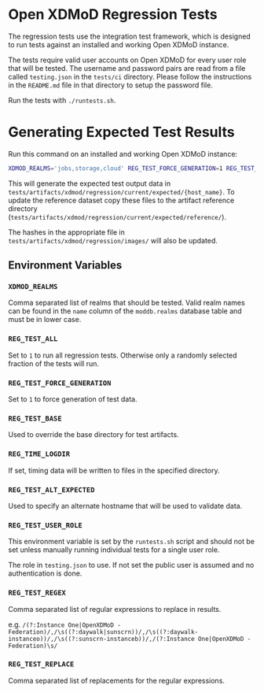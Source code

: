 # Open XDMoD Regression Tests

The regression tests use the integration test framework, which is designed to
run tests against an installed and working Open XDMoD instance.

The tests require valid user accounts on Open XDMoD for every user role that
will be tested. The username and password pairs are read from a file called
`testing.json` in the `tests/ci` directory. Please follow the instructions in
the `README.md` file in that directory to setup the password file.

Run the tests with `./runtests.sh`.

# Generating Expected Test Results

Run this command on an installed and working Open XDMoD instance:

```sh
XDMOD_REALMS='jobs,storage,cloud' REG_TEST_FORCE_GENERATION=1 REG_TEST_ALL=1 ./runtests.sh
```

This will generate the expected test output data in
`tests/artifacts/xdmod/regression/current/expected/{host_name}`.  To update the
reference dataset copy these files to the artifact reference directory
(`tests/artifacts/xdmod/regression/current/expected/reference/`).

The hashes in the appropriate file in
`tests/artifacts/xdmod/regression/images/` will also be updated.

## Environment Variables

### `XDMOD_REALMS`

Comma separated list of realms that should be tested.  Valid realm names can be
found in the `name` column of the `moddb.realms` database table and must be in
lower case.

### `REG_TEST_ALL`

Set to `1` to run all regression tests.  Otherwise only a randomly selected
fraction of the tests will run.

### `REG_TEST_FORCE_GENERATION`

Set to `1` to force generation of test data.

### `REG_TEST_BASE`

Used to override the base directory for test artifacts.

### `REG_TIME_LOGDIR`

If set, timing data will be written to files in the specified directory.

### `REG_TEST_ALT_EXPECTED`

Used to specify an alternate hostname that will be used to validate data.

### `REG_TEST_USER_ROLE`

This environment variable is set by the `runtests.sh` script and should not be
set unless manually running individual tests for a single user role.

The role in `testing.json` to use.  If not set the public user is assumed and
no authentication is done.

### `REG_TEST_REGEX`

Comma separated list of regular expressions to replace in results.

e.g. `/(?:Instance One|OpenXDMoD - Federation)/,/\s((?:daywalk|sunscrn))/,/\s((?:daywalk-instanceo))/,/\s((?:sunscrn-instanceb))/,/(?:Instance One|OpenXDMoD - Federation)\s/`

### `REG_TEST_REPLACE`

Comma separated list of replacements for the regular expressions.
